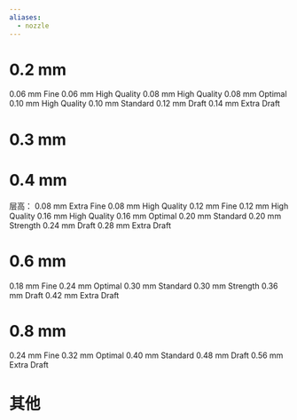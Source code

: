 ```yaml
---
aliases:
  - nozzle
---
```



# 0.2 mm

0.06 mm Fine
0.06 mm High Quality
0.08 mm High Quality
0.08 mm Optimal
0.10 mm High Quality
0.10 mm Standard
0.12 mm Draft
0.14 mm Extra Draft

# 0.3 mm

# 0.4 mm

层高：
0.08 mm Extra Fine
0.08 mm High Quality
0.12 mm Fine
0.12 mm High Quality
0.16 mm High Quality
0.16 mm Optimal
0.20 mm Standard
0.20 mm Strength
0.24 mm Draft
0.28 mm Extra Draft

# 0.6 mm

0.18 mm Fine
0.24 mm Optimal
0.30 mm Standard
0.30 mm Strength
0.36 mm Draft
0.42 mm Extra Draft

# 0.8 mm

0.24 mm Fine
0.32 mm Optimal
0.40 mm Standard
0.48 mm Draft
0.56 mm Extra Draft

# 其他



